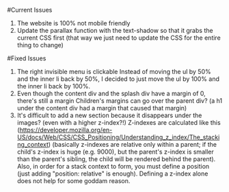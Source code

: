 #Current Issues
1. The website is 100% not mobile friendly
2. Update the parallax function with the text-shadow so that it grabs the current CSS first (that way we just need to update the CSS for the entire thing to change)

#Fixed Issues
1. The right invisible menu is clickable
	Instead of moving the ul by 50% and the inner li back by 50%, I decided to just move the ul by 100% and the inner li back by 100%.
2. Even though the content div and the splash div have a margin of 0, there's still a margin
	Children's margins can go over the parent div? (a h1 under the content div had a margin that caused that margin)
3. It's difficult to add a new section because it disappears under the images? (even with a higher z-index?!)
	Z-indexes are calculated like this (https://developer.mozilla.org/en-US/docs/Web/CSS/CSS_Positioning/Understanding_z_index/The_stacking_context) (basically z-indexes are relative only within a parent; if the child's z-index is huge (e.g. 9000), but the parent's z-index is smaller than the parent's sibling, the child will be rendered behind the parent). Also, in order for a stack context to form, you must define a position (just adding "position: relative" is enough). Defining a z-index alone does not help for some goddam reason.
